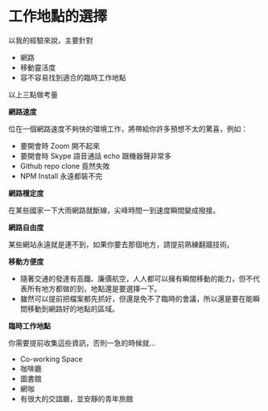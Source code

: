 # 工作地點的選擇

以我的經驗來說，主要針對

* 網路
* 移動靈活度
* 容不容易找到適合的臨時工作地點

以上三點做考量

**網路速度**

位在一個網路速度不夠快的環境工作，將帶給你許多預想不太的驚喜，例如：

* 要開會時 Zoom 開不起來
* 要開會時 Skype 語音通話 echo 跟機器聲非常多
* Github repo clone 竟然失敗
* NPM Install 永遠都裝不完

**網路穩定度**

在某些國家一下大雨網路就斷線，尖峰時間一到速度瞬間變成撥接。

**網路自由度**

某些網站永遠就是連不到，如果你要去那個地方，請提前熟練翻牆技術。

**移動方便度**

* 隨著交通的發達有高鐵、廉價航空，人人都可以擁有瞬間移動的能力，但不代表所有地方都做的到，地點還是要選擇一下。
* 雖然可以提前把檔案都先抓好，但還是免不了臨時的會議，所以還是要在能瞬間移動到網路好的地點的區域。

**臨時工作地點**

你需要提前收集這些資訊，否則一急的時候就...

* Co-working Space
* 咖啡廳
* 圖書館
* 網咖
* 有很大的交誼廳，並安靜的青年旅館
